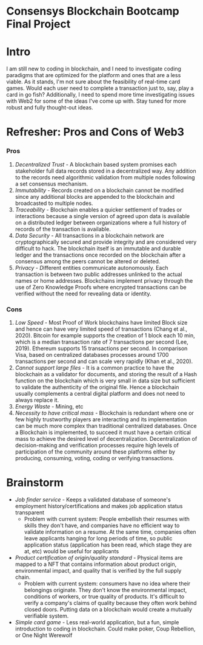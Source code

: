 # Consensys Blockchain Bootcamp Final Project

# Intro

I am still new to coding in blockchain, and I need to investigate coding paradigms that are optimized for the platform and ones that are a less viable. As it stands, I'm not sure about the feasibility of real-time card games. Would each user need to complete a transaction just to, say, play a card in go fish? Additionally, I need to spend more time investigating issues with Web2 for some of the ideas I've come up with. Stay tuned for more robust and fully thought-out ideas.
# Refresher: Pros and Cons of Web3

### Pros

1. *Decentralized Trust* - A blockchain based system promises each stakeholder full data records stored in a decentralized way. Any addition to the records need algorithmic validation from multiple nodes following a set consensus mechanism.
2. *Immutability -* Records created on a blockchain cannot be modified since any additional blocks are appended to the blockchain and broadcasted to multiple nodes.
3. *Traceability -* Blockchain enables a quicker settlement of trades or interactions because a single version of agreed upon data is available on a distributed ledger between organizations where a full history of records of the transaction is available.
4. *Data Security -* All transactions in a blockchain network are cryptographically secured and provide integrity and are considered very difficult to hack. The blockchain itself is an immutable and durable ledger and the transactions once recorded on the blockchain after a consensus among the peers cannot be altered or deleted.
5. *Privacy - D*ifferent entities communicate autonomously. Each transaction is between two public addresses unlinked to the actual names or home addresses. Blockchains implement privacy through the use of Zero Knowledge Proofs where encrypted transactions can be verified without the need for revealing data or identity.

### Cons

1. *Low Speed* -  Most Proof of Work blockchains have limited Block size and hence can have very limited speed of transactions (Chang et al., 2020). Bitcoin for example supports the creation of 1 block each 10 min, which is a median transaction rate of 7 transactions per second (Lee, 2019). Ethereum supports 15 transactions per second. In comparison Visa, based on centralized databases processes around 1700 transactions per second and can scale very rapidly (Khan et al., 2020).
2. *Cannot support large files* - It is a common practice to have the blockchain as a validator for documents, and storing the result of a Hash function on the blockchain which is very small in data size but sufficient to validate the authenticity of the original file. Hence a blockchain usually complements a central digital platform and does not need to always replace it.
3. *Energy Waste* - Mining, etc
4. *Necessity to have critical mass -* Blockchain is redundant where one or few highly trustworthy players are interacting and its implementation can be much more complex than traditional centralized databases. Once a Blockchain is implemented, to succeed it must have a certain critical mass to achieve the desired level of decentralization. Decentralization of decision-making and verification processes require high levels of participation of the community around these platforms either by producing, consuming, voting, coding or verifying transactions.

# Brainstorm

- *Job finder service* - Keeps a validated database of someone's employment history/certifications and makes job application status transparent
    - Problem with current system: People embellish their resumes with skills they don't have, and companies have no efficient way to validate information on a resume. At the same time, companies often leave applicants hanging for long periods of time, so public application status (application has been read, which stage they are at, etc) would be useful for applicants
- *Product certification of origin/quality standard* - Physical items are mapped to a NFT that contains information about product origin, environmental impact, and quality that is verified by the full supply chain.
    - Problem with current system: consumers have no idea where their belongings originate. They don't know the environmental impact, conditions of workers, or true quality of products.  It's difficult to verify a company's claims of quality because they often work behind closed doors. Putting data on a blockchain would create a mutually verifiable system.
- *Simple card game -* Less real-world application, but a fun, simple introduction to coding in blockchain. Could make poker, Coup Rebellion, or One Night Werewolf
